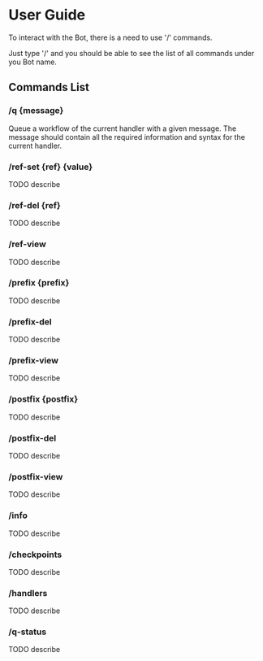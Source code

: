 # User Guide

To interact with the Bot, there is a need to use '/' commands.

Just type '/' and you should be able to see the list of all commands under you Bot name.

## Commands List

### /q {message}

Queue a workflow of the current handler with a given message. The message should contain all the required information and syntax for the current handler.

### /ref-set {ref} {value}

TODO describe

### /ref-del {ref}

TODO describe

### /ref-view 

TODO describe

### /prefix {prefix}

TODO describe

### /prefix-del

TODO describe

### /prefix-view 

TODO describe

### /postfix {postfix}

TODO describe

### /postfix-del

TODO describe

### /postfix-view 

TODO describe

### /info

TODO describe

### /checkpoints

TODO describe

### /handlers

TODO describe

### /q-status

TODO describe